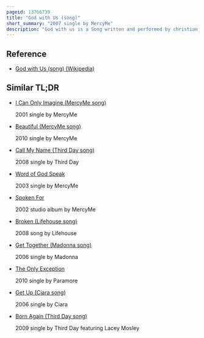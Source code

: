 ```yaml
---
pageid: 13766739
title: "God with Us (song)"
short_summary: "2007 single by MercyMe"
description: "God with us is a Song written and performed by christian Rock Band Mercyme. The Song is lyrically a Worship Song inspired by a Question used by lead Singer bart Millard's Pastor."
---
```


## Reference

- [God with Us (song) (Wikipedia)](https://en.wikipedia.org/?curid=13766739)

## Similar TL;DR

- [I Can Only Imagine (MercyMe song)](/tldr/en/i-can-only-imagine-mercyme-song)

  2001 single by MercyMe

- [Beautiful (MercyMe song)](/tldr/en/beautiful-mercyme-song)

  2010 single by MercyMe

- [Call My Name (Third Day song)](/tldr/en/call-my-name-third-day-song)

  2008 single by Third Day

- [Word of God Speak](/tldr/en/word-of-god-speak)

  2003 single by MercyMe

- [Spoken For](/tldr/en/spoken-for)

  2002 studio album by MercyMe

- [Broken (Lifehouse song)](/tldr/en/broken-lifehouse-song)

  2008 song by Lifehouse

- [Get Together (Madonna song)](/tldr/en/get-together-madonna-song)

  2006 single by Madonna

- [The Only Exception](/tldr/en/the-only-exception)

  2010 single by Paramore

- [Get Up (Ciara song)](/tldr/en/get-up-ciara-song)

  2006 single by Ciara

- [Born Again (Third Day song)](/tldr/en/born-again-third-day-song)

  2009 single by Third Day featuring Lacey Mosley
